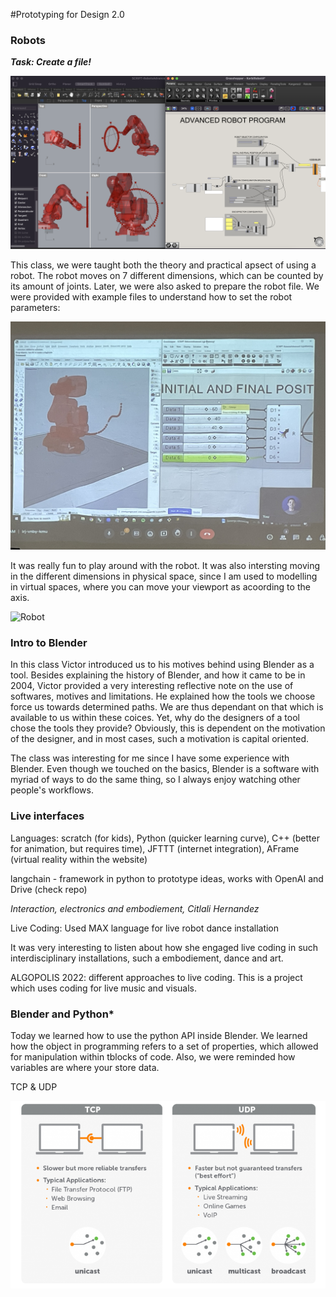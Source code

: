 #Prototyping for Design 2.0

### **Robots**

***Task: Create a file!***

![Anarchism](../images/RobotA.png)

This class, we were taught both the theory and practical apsect of using a robot. The robot moves on 7 different dimensions, which can be counted by its amount of joints. Later, we were also asked to prepare the robot file. We were provided with example files to understand how to set the robot parameters:

![Board](../images/Robots1.jpg)

It was really fun to play around with the robot. It was also intersting moving in the different dimensions in physical space, since I am used to modelling in virtual spaces, where you can move your viewport as acoording to the axis. 

![Robot](../images/Robots2.jpg)

### **Intro to Blender**

In this class Victor introduced us to his motives behind using Blender as a tool. Besides explaining the history of Blender, and how it came to be in 2004,  Victor provided a very interesting reflective note on the use of softwares, motives and limitations. He explained how the tools we choose force us towards determined paths. We are thus dependant on that which is available to us within these coices. Yet, why do the designers of a tool chose the tools they provide? Obviously, this is dependent on the motivation of the designer, and in most cases, such a motivation is capital oriented.

The class was interesting for me since I have some experience with Blender. Even though we touched on the basics, Blender is a software with myriad of ways to do the same thing, so I always enjoy watching other people's workflows. 

### **Live interfaces**

Languages: scratch (for kids), Python (quicker learning curve), C++ (better for animation, but requires time), JFTTT (internet integration), AFrame (virtual reality within the website)

langchain - framework in python to prototype ideas, works with OpenAI and Drive (check repo)

*Interaction, electronics and embodiement, Citlali Hernandez*

Live Coding: Used MAX language for live robot dance installation

It was very interesting to listen about how she engaged live coding in such interdisciplinary installations, such a embodiement, dance and art.

ALGOPOLIS 2022: different approaches to live coding. This is a project which uses coding for live music and visuals. 

### **Blender and Python***

Today we learned how to use the python API inside Blender. We learned how the object in programming refers to a set of properties, which allowed for manipulation within tblocks of code. Also, we were reminded how variables are where your store data.

TCP & UDP

![Diagram](../images/Graphic-UDP.png)
